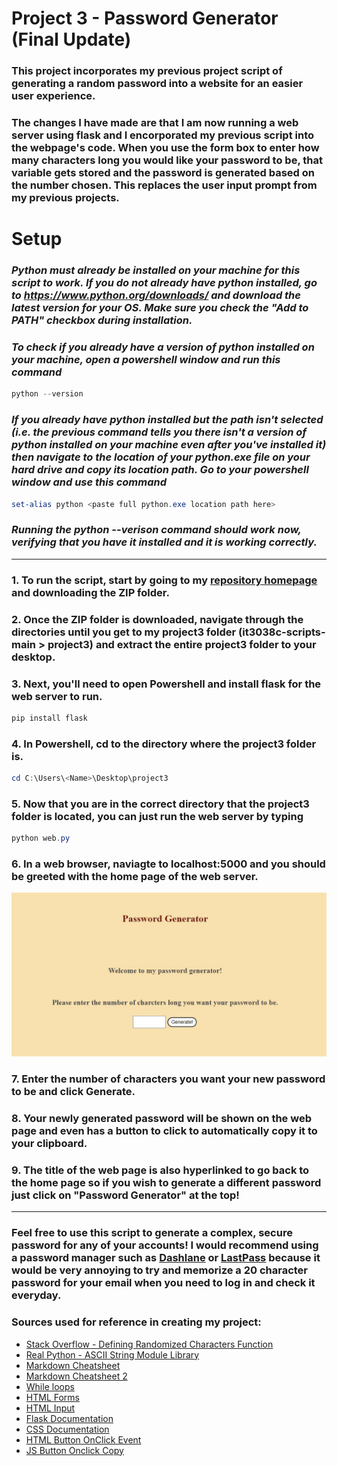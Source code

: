 # Project 3 - Password Generator (Final Update)

### This project incorporates my previous project script of generating a random password into a website for an easier user experience.

### The changes I have made are that I am now running a web server using flask and I encorporated my previous script into the webpage's code. When you use the form box to enter how many characters long you would like your password to be, that variable gets stored and the password is generated based on the number chosen. This replaces the user input prompt from my previous projects. 

# Setup

### *Python must already be installed on your machine for this script to work. If you do not already have python installed, go to https://www.python.org/downloads/ and download the latest version for your OS. Make sure you check the "Add to PATH" checkbox during installation.*

### *To check if you already have a version of python installed on your machine, open a powershell window and run this command*
```powershell
python --version
```
### *If you already have python installed but the path isn't selected (i.e. the previous command tells you there isn't a version of python installed on your machine even after you've installed it) then navigate to the location of your python.exe file on your hard drive and copy its location path. Go to your powershell window and use this command*
```powershell
set-alias python <paste full python.exe location path here> 
```
### *Running the python --verison command should work now, verifying that you have it installed and it is working correctly.*

---

### 1. To run the script, start by going to my [repository homepage](https://github.com/uc-wilso6jm/it3038c-scripts) and downloading the ZIP folder.
### 2. Once the ZIP folder is downloaded, navigate through the directories until you get to my project3 folder (it3038c-scripts-main > project3) and extract the entire project3 folder to your desktop.
### 3. Next, you'll need to open Powershell and install flask for the web server to run.
```powershell
pip install flask
```
### 4. In Powershell, cd to the directory where the project3 folder is.
```powershell
cd C:\Users\<Name>\Desktop\project3
```
### 5. Now that you are in the correct directory that the project3 folder is located, you can just run the web server by typing
```powershell
python web.py
```
### 6. In a web browser, naviagte to localhost:5000 and you should be greeted with the home page of the web server.
![pwgen](/project3/images/pwgen.jpg)
### 7. Enter the number of characters you want your new password to be and click Generate.
### 8. Your newly generated password will be shown on the web page and even has a button to click to automatically copy it to your clipboard.
### 9. The title of the web page is also hyperlinked to go back to the home page so if you wish to generate a different password just click on "Password Generator" at the top!

---

### Feel free to use this script to generate a complex, secure password for any of your accounts! I would recommend using a password manager such as [Dashlane](https://www.dashlane.com/) or [LastPass](https://www.lastpass.com/) because it would be very annoying to try and memorize a 20 character password for your email when you need to log in and check it everyday.


### Sources used for reference in creating my project:
- [Stack Overflow - Defining Randomized Characters Function](https://stackoverflow.com/questions/2257441/random-string-generation-with-upper-case-letters-and-digits)
- [Real Python - ASCII String Module Library](https://realpython.com/python-encodings-guide/)
- [Markdown Cheatsheet](https://github.com/adam-p/markdown-here/wiki/Markdown-Cheatsheet)
- [Markdown Cheatsheet 2](https://docs.github.com/en/github/writing-on-github/getting-started-with-writing-and-formatting-on-github/basic-writing-and-formatting-syntax)
- [While loops](https://www.w3schools.com/python/python_while_loops.asp)
- [HTML Forms](https://stackoverflow.com/questions/27385005/display-user-input-for-form)
- [HTML Input](https://www.w3schools.com/tags/att_input_type_number.asp)
- [Flask Documentation](https://flask.palletsprojects.com/en/2.0.x/quickstart/#)
- [CSS Documentation](https://www.w3schools.com/css/default.asp)
- [HTML Button OnClick Event](https://www.w3schools.com/jsref/event_onclick.asp)
- [JS Button Onclick Copy](https://www.w3schools.com/howto/howto_js_copy_clipboard.asp)